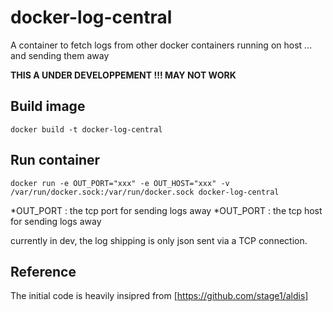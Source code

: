 docker-log-central
==================

A container to fetch logs from other docker containers running on host ... and sending them away

**THIS A UNDER DEVELOPPEMENT !!! MAY NOT WORK**

Build image
-----------
`docker build -t docker-log-central` 

Run container
-------------
`docker run -e OUT_PORT="xxx" -e OUT_HOST="xxx" -v /var/run/docker.sock:/var/run/docker.sock docker-log-central`

*OUT_PORT : the tcp port for sending logs away
*OUT_PORT : the tcp host for sending logs away

currently in dev, the log shipping is only json sent via a TCP connection.

Reference
---------
The initial code is heavily insipred from [https://github.com/stage1/aldis]
